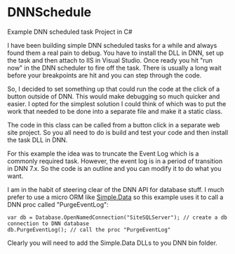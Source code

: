 # DNNSchedule
Example DNN scheduled task Project in C#

I have been building simple DNN scheduled tasks for a while and always found them a real pain to debug.
You have to install the DLL in DNN, set up the task and then attach to IIS in Visual Studio. Once ready you hit "run now" in the DNN scheduler to fire off the task.
There is usually a long wait before your breakpoints are hit and you can step through the code.

So, I decided to set something up that could run the code at the click of a button outside of DNN. This would make debugging so much quicker and easier.
I opted for the simplest solution I could think of which was to put the work that needed to be done into a separate file and make it a static class.

The code in this class can be called from a button click in a separate web site project. So you all need to do is build and test your code and then install 
the task DLL in DNN.

For this example the idea was to truncate the Event Log which is a commonly required task. However, the event log is in a period of transition in DNN 7.x.
So the code is an outline and you can modify it to do what you want.

I am in the habit of steering clear of the DNN API for database stuff. I much prefer to use a micro ORM like [Simple.Data](http://simplefx.org/simpledata/docs/pages/Start/WhatIsSimpleData.html) 
so this example uses it to call a DNN proc called "PurgeEventLog":

    var db = Database.OpenNamedConnection("SiteSQLServer"); // create a db connection to DNN database
    db.PurgeEventLog(); // call the proc "PurgeEventLog"

Clearly you will need to add the Simple.Data DLLs to you DNN bin folder.


